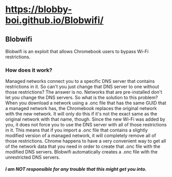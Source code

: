 # https://blobby-boi.github.io/Blobwifi/
## Blobwifi
Blobwifi is an exploit that allows Chromebook users to bypass Wi-Fi restrictions.

### How does it work?
Managed networks connect you to a specific DNS server that contains restrictions in it. So can't you just change that DNS server to one without those restrictions? The answer is no. Networks that are pre-installed don't let you change the DNS servers. So what is the solution to this problem? When you download a network using a .onc file that has the same GUID that a managed network has, the Chromebook replaces the original network with the new network. It will only do this if it's not the exact same as the original network with that name, though. Since the new Wi-Fi was added by you, it does not force you to use the DNS server with all of those restrictions in it. This means that if you import a .onc file that contains a slightly modified version of a managed network, it will completely remove all of those restrictions. Chrome happens to have a very convenient way to get all of the network data that you need in order to create that .onc file with the modified DNS servers. Blobwifi automatically creates a .onc file with the unrestricted DNS servers.</p>

##### I am NOT responsible for any trouble that this might get you into.
